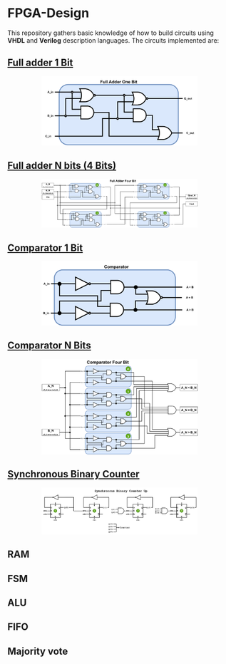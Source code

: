 # FPGA-Design
This repository gathers basic knowledge of how to build circuits using **VHDL** and **Verilog** description languages.
The circuits implemented are:
## [Full adder 1 Bit](FullAdderOneBit)
<p align="Center">
    <a href="FullAdderOneBit/readme.md">
        <kbd>
            <img src="FullAdderOneBit/FAOB_Img/FullAdderOneBit.png" alt="FAOB" width="350" /> 
        </kbd>
    </a>
</p>

## [Full adder N bits (4 Bits)](FullAdderNBits)
<p align="Center">
    <a href="FullAdderNBits/readme.md">
        <kbd>
            <img src="FullAdderNBits/FANB_Img/FullAdderNBits.png" alt="FANB" width="350"/> 
        </kbd>
    </a>
</p>

## [Comparator 1 Bit](ComparatorOneBit)
<p align="Center">
    <a href="ComparatorOneBit/readme.md">
        <kbd>
            <img src="ComparatorOneBit/COB_Img/COB_Block.png" alt="COB" width="350"/> 
        </kbd>
    </a>
</p>

## [Comparator N Bits](ComparatorNBits)
<p align="Center">
    <a href="ComparatorNBits/readme.md">
        <kbd>
            <img src="ComparatorNBits/CNB_Img/CNB_Block.png" alt="CNB" width="350"/> 
        </kbd>
    </a>
</p>


## [Synchronous Binary Counter](SynchBinCount)
<p align="Center">
    <a href="ComparatorNBits/readme.md">
        <kbd>
            <img src="SynchBinCount/SynchBinCount_Img/SynchBinCount_Block.png" alt="Synchronous Binary Counter" width="350"/> 
        </kbd>
    </a>
</p>

## RAM
## FSM
## ALU
## FIFO
## Majority vote
